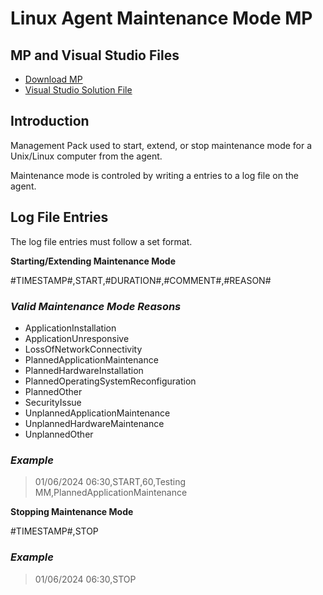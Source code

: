 # Linux Agent Maintenance Mode MP

## MP and Visual Studio Files
* [Download MP](MPS/Linux.Agent.Maintenance.Mode.mp)
* [Visual Studio Solution File](Linux%20Agent%20Maintenance%20Mode/)

## Introduction

Management Pack used to start, extend, or stop maintenance mode for a Unix/Linux computer from the agent.

Maintenance mode is controled by writing a entries to a log file on the agent.   

## Log File Entries

The log file entries must follow a set format. 

**Starting/Extending Maintenance Mode**

#TIMESTAMP#,START,#DURATION#,#COMMENT#,#REASON#

### _Valid Maintenance Mode Reasons_

* ApplicationInstallation
* ApplicationUnresponsive
* LossOfNetworkConnectivity
* PlannedApplicationMaintenance
* PlannedHardwareInstallation
* PlannedOperatingSystemReconfiguration
* PlannedOther
* SecurityIssue
* UnplannedApplicationMaintenance
* UnplannedHardwareMaintenance
* UnplannedOther

### _Example_
>01/06/2024 06:30,START,60,Testing MM,PlannedApplicationMaintenance

**Stopping Maintenance Mode**

#TIMESTAMP#,STOP

### _Example_
>01/06/2024 06:30,STOP
